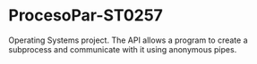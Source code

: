 # ProcesoPar-ST0257
Operating Systems project. The API allows a program to create a subprocess and communicate with it using anonymous pipes.
